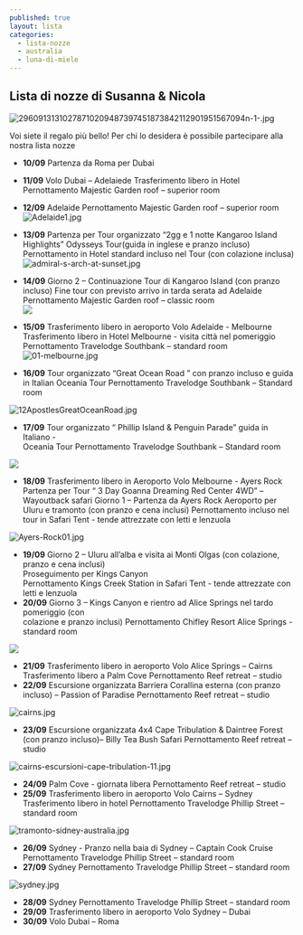 ```yaml
---
published: true
layout: lista
categories:
  - lista-nozze
  - australia
  - luna-di-miele
---
```

## Lista di nozze di Susanna & Nicola

![29609131310278710209487397451873842112901951567094n-1-.jpg]({{site.baseurl}}/images/29609131310278710209487397451873842112901951567094n-1-.jpg)


<div class="citazione">Voi siete il regalo più bello! Per chi lo desidera è possibile partecipare alla nostra lista nozze
</div>


- **10/09**	Partenza da Roma per Dubai
- **11/09**	Volo Dubai – Adelaiede
Trasferimento libero in Hotel
Pernottamento Majestic Garden roof – superior room
- **12/09** 	Adelaide
Pernottamento Majestic Garden roof – superior room
![Adelaide1.jpg]({{site.baseurl}}/images/Adelaide1.jpg)

- **13/09** 	Partenza per Tour organizzato “2gg e 1 notte Kangaroo Island Highlights”  		Odysseys Tour(guida in inglese e pranzo incluso)
Pernottamento in Hotel standard incluso nel Tour (con colazione inclusa)
![admiral-s-arch-at-sunset.jpg]({{site.baseurl}}/images/admiral-s-arch-at-sunset.jpg)

- **14/09**	Giorno 2 – Continuazione Tour di Kangaroo Island (con pranzo incluso)
Fine tour con previsto arrivo in tarda serata ad Adelaide
Pernottamento Majestic Garden roof – classic room            
![]({{site.baseurl}}/images/seal%20bay.jpg)

- **15/09**	Trasferimento libero in aeroporto
Volo Adelaide - Melbourne
Trasferimento libero in Hotel
Melbourne - visita città nel pomeriggio
Pernottamento Travelodge Southbank – standard room            
![01-melbourne.jpg]({{site.baseurl}}/images/01-melbourne.jpg)

- **16/09**	Tour organizzato “Great Ocean Road ” con pranzo incluso e guida in Italian
Oceania Tour
Pernottamento Travelodge Southbank – Standard room

![12ApostlesGreatOceanRoad.jpg]({{site.baseurl}}/images/12ApostlesGreatOceanRoad.jpg)

- **17/09** 	Tour organizzato “ Phillip Island &amp; Penguin Parade” guida in Italiano - 	
Oceania Tour
Pernottamento Travelodge Southbank – Standard room

![]({{site.baseurl}}/images/phillip%20island.jpg)

- **18/09**	Trasferimento libero in Aeroporto
Volo Melbourne - Ayers Rock 
Partenza per Tour “ 3 Day Goanna Dreaming Red Center 4WD” – Wayoutback safari
Giorno 1 – Partenza da Ayers Rock Aeroporto per Uluru e tramonto (con pranzo e 
cena inclusi)
Pernottamento incluso nel tour in Safari Tent - tende attrezzate con letti e 				lenzuola           

![Ayers-Rock01.jpg]({{site.baseurl}}/images/Ayers-Rock01.jpg)

- **19/09** 	Giorno 2 – Uluru all’alba e visita ai Monti Olgas (con colazione, pranzo e cena inclusi)			
Proseguimento per Kings Canyon			
Pernottamento Kings Creek Station in Safari Tent - tende attrezzate con letti e 			lenzuola
- **20/09** 	Giorno 3 – Kings Canyon e rientro ad Alice Springs nel tardo pomeriggio (con 	
colazione e pranzo inclusi)
Pernottamento Chifley Resort Alice Springs - standard room

![]({{site.baseurl}}/images/images%20kings%20canyon.jpg)

- **21/09** 	Trasferimento libero in aeroporto
Volo Alice Springs – Cairns
Trasferimento libero a Palm Cove
Pernottamento Reef retreat – studio
- **22/09** 	Escursione organizzata Barriera Corallina esterna (con pranzo incluso) – 
Passion of Paradise
Pernottamento Reef retreat – studio

![cairns.jpg]({{site.baseurl}}/images/cairns.jpg)

- **23/09** 	Escursione organizzata 4x4 Cape Tribulation &amp; Daintree Forest (con pranzo 
incluso)– Billy Tea Bush Safari
Pernottamento Reef retreat – studio

![cairns-escursioni-cape-tribulation-11.jpg]({{site.baseurl}}/images/cairns-escursioni-cape-tribulation-11.jpg)

- **24/09** 	Palm Cove - giornata libera
Pernottamento Reef retreat – studio
- **25/09**	Trasferimento libero in aeroporto
Volo Cairns – Sydney
Trasferimento libero in hotel
Pernottamento Travelodge Phillip Street – standard room

![tramonto-sidney-australia.jpg]({{site.baseurl}}/images/tramonto-sidney-australia.jpg)

- **26/09**	Sydney - Pranzo nella baia di Sydney – Captain Cook Cruise
Pernottamento Travelodge Phillip Street – standard room
- **27/09**	Sydney
Pernottamento Travelodge Phillip Street – standard room

![sydney.jpg]({{site.baseurl}}/images/sydney.jpg)

- **28/09** 	Sydney
Pernottamento Travelodge Phillip Street – standard room
- **29/09** 	Trasferimento libero in aeroporto
Volo Sydney – Dubai
- **30/09** 	Volo Dubai – Roma
